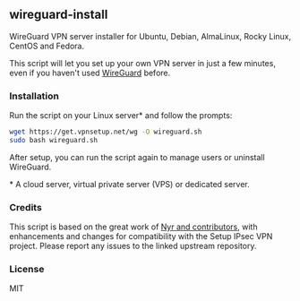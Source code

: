## wireguard-install

WireGuard VPN server installer for Ubuntu, Debian, AlmaLinux, Rocky Linux, CentOS and Fedora.

This script will let you set up your own VPN server in just a few minutes, even if you haven't used [WireGuard](https://www.wireguard.com) before.

### Installation

Run the script on your Linux server\* and follow the prompts:

```bash
wget https://get.vpnsetup.net/wg -O wireguard.sh
sudo bash wireguard.sh
```

After setup, you can run the script again to manage users or uninstall WireGuard.

\* A cloud server, virtual private server (VPS) or dedicated server.

### Credits

This script is based on the great work of [Nyr and contributors](https://github.com/Nyr/wireguard-install), with enhancements and changes for compatibility with the Setup IPsec VPN project. Please report any issues to the linked upstream repository.

### License

MIT
